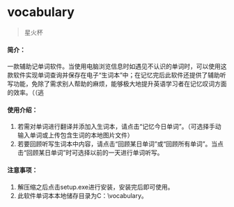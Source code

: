# vocabulary

> 星火杯

#### 简介：

一款辅助记单词软件。当使用电脑浏览信息时如遇见不认识的单词时，可以使用这款软件实现单词查询并保存在电子“生词本”中；在记忆完后此软件还提供了辅助听写功能，免除了需求别人帮助的麻烦，能够极大地提升英语学习者在记忆叹词方面的效率。（（逃

#### 使用介绍：

1. 若需对单词进行翻译并添加入生词本，请点击“记忆今日单词”。（可选择手动输入单词或上传包含生词的本地图片文件）
2. 若要回顾听写生词本中内容，请点击“回顾某日单词”或“回顾所有单词”。当点击“回顾某日单词”时可选择以前的一天进行单词听写。

#### 注意事项：

1. 解压缩之后点击setup.exe进行安装，安装完后即可使用。
2. 此软件单词本本地储存目录为C：\vocabulary。

